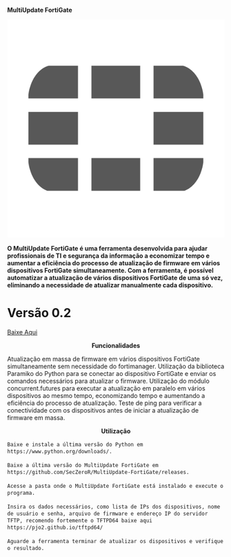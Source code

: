 <b>MultiUpdate FortiGate</b>

<p align="center">
  <img src="fortigate.png" alt="MultiUpdate FortiGate"/>
</p>
<b>O MultiUpdate FortiGate é uma ferramenta desenvolvida para ajudar profissionais de TI e segurança da informação a economizar tempo e aumentar a eficiência do processo de atualização de firmware em vários dispositivos FortiGate simultaneamente. Com a ferramenta, é possível automatizar a atualização de vários dispositivos FortiGate de uma só vez, eliminando a necessidade de atualizar manualmente cada dispositivo.</b>

<p align="center">
<p/>

# Versão 0.2

<a href="https://github.com/SecZeroR/Multiupdate-Fortigate/releases/tag/MultiUpdate0.2"> Baixe Aqui </a></p>

<p align="center">
<b>Funcionalidades</b> </p>
Atualização em massa de firmware em vários dispositivos FortiGate simultaneamente sem necessidade do fortimanager.
Utilização da biblioteca Paramiko do Python para se conectar ao dispositivo FortiGate e enviar os comandos necessários para atualizar o firmware.
Utilização do módulo concurrent.futures para executar a atualização em paralelo em vários dispositivos ao mesmo tempo, economizando tempo e aumentando a eficiência do processo de atualização.
Teste de ping para verificar a conectividade com os dispositivos antes de iniciar a atualização de firmware em massa.



<p align="center">
<b>Utilização</b> </p>

````
Baixe e instale a última versão do Python em https://www.python.org/downloads/.

Baixe a última versão do MultiUpdate FortiGate em https://github.com/SecZeroR/MultiUpdate-FortiGate/releases.

Acesse a pasta onde o MultiUpdate FortiGate está instalado e execute o programa.

Insira os dados necessários, como lista de IPs dos dispositivos, nome de usuário e senha, arquivo de firmware e endereço IP do servidor TFTP, recomendo fortemente o TFTPD64 baixe aqui https://pjo2.github.io/tftpd64/

Aguarde a ferramenta terminar de atualizar os dispositivos e verifique o resultado.
